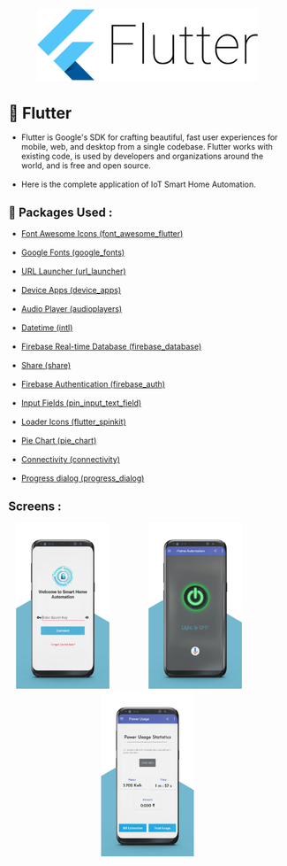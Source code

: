 <div align='center'>
  <img src='../images/flutter.png' width='400'>
</div>

# 📱 Flutter

<ul>
  <li>Flutter is Google's SDK for crafting beautiful, fast user experiences for mobile, web, and desktop from a single codebase. Flutter works with existing code, is used by developers and organizations around the world, and is free and open source.</li><br>
  <li>Here is the complete application of IoT Smart Home Automation.</li>
</ul>

## 📁 Packages Used :

<ul>
  <li><a href="https://pub.dev/packages/font_awesome_flutter" target="_blank">Font Awesome Icons (font_awesome_flutter)</li><br>
  <li><a href="https://pub.dev/packages/google_fonts" target="_blank">Google Fonts (google_fonts)</a></li><br>
  <li><a href="https://pub.dev/packages/url_launcher" target="_blank">URL Launcher (url_launcher)</a></li><br>
  <li><a href="https://pub.dev/packages/device_apps" target="_blank">Device Apps (device_apps)</a></li><br>
  <li><a href="https://pub.dev/packages/audioplayers" target="_blank">Audio Player (audioplayers)</a></li><br>
  <li><a href="https://pub.dev/packages/intl" target="_blank">Datetime (intl)</a></li><br>
  <li><a href="https://pub.dev/packages/firebase_database" target="_blank">Firebase Real-time Database (firebase_database)</a></li><br>
  <li><a href="https://pub.dev/packages/share" target="_blank">Share (share)</a></li><br>
  <li><a href="https://pub.dev/packages/firebase_auth" target="_blank">Firebase Authentication (firebase_auth)</a></li><br>
  <li><a href="https://pub.dev/packages/pin_input_text_field" target="_blank">Input Fields (pin_input_text_field)</a></li><br>
  <li><a href="https://pub.dev/packages/flutter_spinkit" target="_blank">Loader Icons (flutter_spinkit)</a></li><br>
  <li><a href="https://pub.dev/packages/pie_chart" target="_blank">Pie Chart (pie_chart)</a></li><br>
  <li><a href="https://pub.dev/packages/connectivity" target="_blank">Connectivity (connectivity)</a></li><br>
  <li><a href="https://pub.dev/packages/progress_dialog" target="_blank">Progress dialog (progress_dialog)</a></li>
</ul>


## Screens :

<div align='center'>
  <img src="../images/app_welcome.jpg" height='300'>&nbsp;&nbsp;&nbsp;&nbsp;&nbsp;&nbsp;&nbsp;&nbsp;&nbsp;&nbsp;&nbsp;&nbsp;&nbsp;&nbsp;&nbsp;&nbsp;&nbsp;
  <img src="../images/app_home.jpg" height='300'>&nbsp;&nbsp;&nbsp;&nbsp;&nbsp;&nbsp;&nbsp;&nbsp;&nbsp;&nbsp;&nbsp;&nbsp;&nbsp;&nbsp;&nbsp;&nbsp;&nbsp;
  <img src="../images/app_powerusage.jpg" height='300'>
</div>
